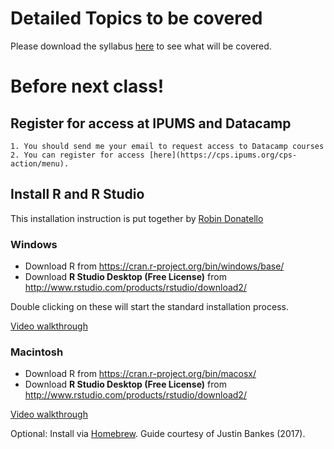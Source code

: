 # Detailed Topics to be covered

Please download the syllabus [here](../syllabus/ec5023_syllabus.pdf) to see what will be covered.

# Before next class!

## Register for access at IPUMS and Datacamp

    1. You should send me your email to request access to Datacamp courses
    2. You can register for access [here](https://cps.ipums.org/cps-action/menu).

## Install R and R Studio

This installation instruction is put together by [Robin Donatello](https://norcalbiostat.netlify.com/)

### Windows

* Download R from https://cran.r-project.org/bin/windows/base/ 
* Download **R Studio Desktop (Free License)** from http://www.rstudio.com/products/rstudio/download2/

Double clicking on these will start the standard installation process.

[Video walkthrough](http://www.youtube.com/watch?v=Ohnk9hcxf9M)

### Macintosh 

* Download R from https://cran.r-project.org/bin/macosx/
* Download **R Studio Desktop (Free License)** from http://www.rstudio.com/products/rstudio/download2/

[Video walkthrough](http://www.youtube.com/watch?v=uxuuWXU-7UQ)

Optional: Install via [Homebrew](http://datascience.csuchico.edu/materials/install_r_with_homebrew.md). Guide courtesy of Justin Bankes (2017).




